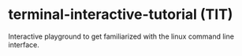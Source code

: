 # terminal-interactive-tutorial (TIT)

Interactive playground to get familiarized with the linux command line interface.
